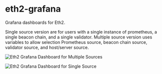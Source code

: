 # eth2-grafana
Grafana dashboards for Eth2.

Single source version are for users with a single instance of prometheus, a single beacon chain, and a single validator. Multiple source version uses variables to allow selection Prometheus source, beacon chain source, validator source, and host/server source.

![Eth2 Grafana Dashboard for Multiple Sources](https://metanull-operator.github.com/images/eth2-grafana-multiple-sources.png)

![Eth2 Grafana Dashboard for Single Source](https://metanull-operator.github.com/images/eth2-grafana-single-source.png)
